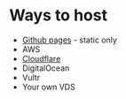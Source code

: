 # Ways to host

* [Github pages](https://pages.github.com/) - static only
* AWS
* [Cloudflare](https://www.cloudflare.com)
* DigitalOcean
* Vultr
* Your own VDS
